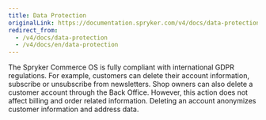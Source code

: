```yaml
---
title: Data Protection
originalLink: https://documentation.spryker.com/v4/docs/data-protection
redirect_from:
  - /v4/docs/data-protection
  - /v4/docs/en/data-protection
---
```


The Spryker Commerce OS is fully compliant with international GDPR regulations. For example, customers can delete their account information, subscribe or unsubscribe from newsletters. Shop owners can also delete a customer account through the Back Office. However, this action does not affect billing and order related information. Deleting an account anonymizes customer information and address data.
